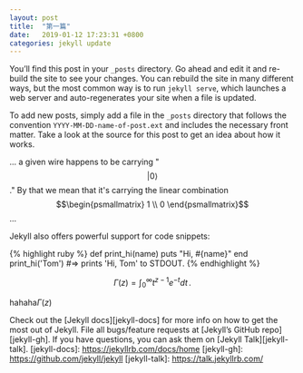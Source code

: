 ```yaml
---
layout: post
title:  "第一篇"
date:   2019-01-12 17:23:31 +0800
categories: jekyll update
---
```

You’ll find this post in your `_posts` directory. Go ahead and edit it and re-build the site to see your changes. You can rebuild the site in many different ways, but the most common way is to run `jekyll serve`, which launches a web server and auto-regenerates your site when a file is updated.

To add new posts, simply add a file in the `_posts` directory that follows the convention `YYYY-MM-DD-name-of-post.ext` and includes the necessary front matter. Take a look at the source for this post to get an idea about how it works.

... a given wire happens to be carrying "$$\lvert 0\rangle$$."
By that we mean that it's carrying the linear combination
$$\begin{psmallmatrix} 1 \\ 0 \end{psmallmatrix}$$ ...


Jekyll also offers powerful support for code snippets:

{% highlight ruby %}
def print_hi(name)
  puts "Hi, #{name}"
end
print_hi('Tom')
#=> prints 'Hi, Tom' to STDOUT.
{% endhighlight %}


$$
\Gamma(z) = \int_0^\infty t^{z-1}e^{-t}dt\,.
$$


hahaha$\Gamma(z)$

Check out the [Jekyll docs][jekyll-docs] for more info on how to get the most out of Jekyll. File all bugs/feature requests at [Jekyll’s GitHub repo][jekyll-gh]. If you have questions, you can ask them on [Jekyll Talk][jekyll-talk].
[jekyll-docs]: https://jekyllrb.com/docs/home
[jekyll-gh]:   https://github.com/jekyll/jekyll
[jekyll-talk]: https://talk.jekyllrb.com/
